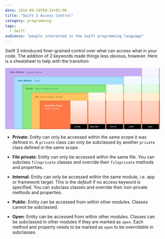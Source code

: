 ```yaml
---
date: 2016-09-29T09:33+02:00
title: "Swift 3 Access Control"
category: programming
tags:
  - Swift
audience: "people interested in the Swift programming language"
---
```


Swift 3 introduced finer-grained control over what can access what in your code.
The addition of 2 keywords made things less obvious, however. Here is a
cheatsheet to help with the transition:

![Swift 3 access control keywords](swift-3-access-control.svg)

- **Private**: Entity can only be accessed within the same scope it was defined in. A `private` class can only be subclassed by another `private` class defined in the same scope.

- **File private**: Entity can only be accessed within the same file. You can subclass `fileprivate` classes and override their `fileprivate` methods and properties.

- **Internal**: Entity can only be accessed within the same module, i.e. app or framework target. This is the *default* if no access keyword is specified. You can subclass classes and override their non-private methods and properties.

- **Public**: Entity can be accessed from within other modules. Classes cannot be subclassed.

- **Open**: Entity can be accessed from within other modules. Classes can be subclassed in other modules if they are marked as `open`. Each method and property needs to be marked as `open` to be overridable in subclasses.
